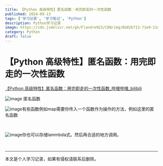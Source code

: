 ```yaml
---
title: 【Python 高级特性】匿名函数：用完即走的一次性函数
published: 2024-09-13
tags: ['学习记录', '学习笔记', 'Python']
description: Python学习记录
image: https://cdn.jsdelivr.net/gh/Flandre923/CDN/img/6b82b713-71e9-11ef-977b-ba1ea485754b.jpg
category: Python
draft: false
---
```



# 【Python 高级特性】匿名函数：用完即走的一次性函数

[【Python 高级特性】匿名函数：用完即走的一次性函数_哔哩哔哩_bilibili](https://www.bilibili.com/video/BV1iJ4m1Y79q/?spm_id_from=333.788&vd_source=f5ab73e8b88cb4cb94d904126cdfeb27)

​![image](https://cdn.jsdelivr.net/gh/Flandre923/CDN/img/6d0784fd-71e9-11ef-878e-ba1ea485754b.png) 匿名函数

​![image](https://cdn.jsdelivr.net/gh/Flandre923/CDN/img/6db5c434-71e9-11ef-b7c0-ba1ea485754b.png)有些函数例如map需要你传入一个函数作为操作的方法，例如这里的匿名函数

‍

​![image](https://cdn.jsdelivr.net/gh/Flandre923/CDN/img/6e81ff6e-71e9-11ef-ac5f-ba1ea485754b.png)你也可以存储lammbda式。然后再合适的地方调用。

‍

---
本文是个人学习记录，如果有侵权请联系后删除。
